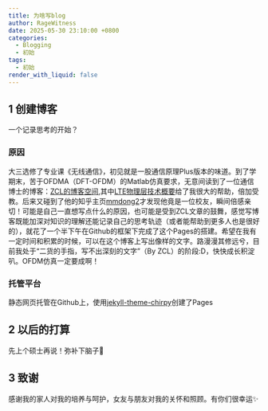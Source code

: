```yaml
---
title: 为啥写blog
author: RageWitness
date: 2025-05-30 23:10:00 +0800
categories:
  - Blogging
  - 初始
tags:
  - 初始
render_with_liquid: false
---
```


## 1 创建博客
一个记录思考的开始？
### 原因
大三选修了专业课《无线通信》，初见就是一股通信原理Plus版本的味道。到了学期末，苦于OFDMA（DFT-OFDM）的Matlab仿真要求，无意间读到了一位通信博士的博客：[ZCL的博客空间](https://zlearning.netlify.app/),其中[LTE物理层技术概要](https://zlearning.netlify.app/lte/physical/lte-physical-overview)给了我很大的帮助，倍加受教。后来又碰到了他的知乎主页[mmdong2](https://www.zhihu.com/people/bluegyfrys-58)才发现他竟是一位校友，瞬间倍感亲切！可能是自己一直想写点什么的原因，也可能是受到ZCL文章的鼓舞，感觉写博客既能加深对知识的理解还能记录自己的思考轨迹（或者能帮助到更多人也是很好的），就花了一个半下午在Github的框架下完成了这个Pages的搭建。希望在我有一定时间和积累的时候，可以在这个博客上写出像样的文字。路漫漫其修远兮，目前我处于“二货的手指，写不出深刻的文字”（By ZCL）的阶段:D，快快成长积淀叭。OFDM仿真一定要成啊！
### 托管平台

静态网页托管在Github上，使用[jekyll-theme-chirpy](https://github.com/cotes2020/jekyll-theme-chirpy)创建了Pages
## 2 以后的打算
先上个硕士再说！弥补下脑子🧠
## 3 致谢
感谢我的家人对我的培养与呵护，女友与朋友对我的关怀和照顾。有你们很幸运✨
